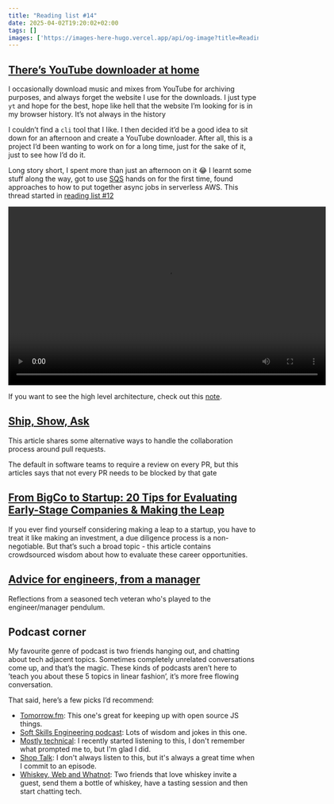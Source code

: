 ```yaml
---
title: "Reading list #14"
date: 2025-04-02T19:20:02+02:00
tags: []
images: ['https://images-here-hugo.vercel.app/api/og-image?title=Reading+list+%2314']
---
```


## [There’s YouTube downloader at home](/ytdl)
I occasionally download music and mixes from YouTube for archiving purposes, and always forget the website I use for the downloads. I just type `yt` and hope for the best, hope like hell that the website I’m looking for is in my browser history. It’s not always in the history 

I couldn’t find a `cli` tool that I like. I then decided it’d be a good idea to sit down for an afternoon and create a YouTube downloader. After all, this is a project I’d been wanting to work on for a long time, just for the sake of it, just to see how I’d do it.

Long story short, I spent more than just an afternoon on it 😂 I learnt some stuff along the way, got to use [SQS](https://docs.aws.amazon.com/AWSSimpleQueueService/latest/SQSDeveloperGuide/welcome.html) hands on for the first time, found approaches to how to put together async jobs in serverless AWS. This thread started in [reading list #12](/read/12)

<video width="640" height="360" controls playsinline preload>
  <source src="https://d20tmfka7s58bt.cloudfront.net/yt-dl-proxy-for-research.mp4" type="video/mp4">
  Your browser does not support the video tag.
</video>

If you want to see the high level architecture, check out this [note](/ytdl).


## [Ship, Show, Ask](https://martinfowler.com/articles/ship-show-ask.html)
This article shares some alternative ways to handle the collaboration process around pull requests.

The default in software teams to require a review on every PR, but this articles says that not every PR needs to be blocked by that gate

## [From BigCo to Startup: 20 Tips for Evaluating Early-Stage Companies & Making the Leap](https://review.firstround.com/from-bigco-to-startup-20-tips-for-evaluating-early-stage-companies-and-making-the-leap)
If you ever find yourself considering making a leap to a startup, you have to treat it like making an investment, a due diligence process is a non-negotiable. But that’s such a broad topic - this article contains crowdsourced wisdom about how to evaluate these career opportunities.

## [Advice for engineers, from a manager](https://marcorogers.com/blog/advice-for-engineers-from-a-manager)
Reflections from a seasoned tech veteran who's played to the engineer/manager pendulum.

## Podcast corner
My favourite genre of podcast is two friends hanging out, and chatting about tech adjacent topics. Sometimes completely unrelated conversations come up, and that’s the magic. These kinds of podcasts aren’t here to ’teach you about these 5 topics in linear fashion’, it’s more free flowing conversation.

That said, here’s a few picks I’d recommend:
- [Tomorrow.fm](https://tomorrow.fm/): This one's great for keeping up with open source JS things.
- [Soft Skills Engineering podcast](https://softskills.audio/): Lots of wisdom and jokes in this one.
- [Mostly technical](https://mostlytechnical.com/): I recently started listening to this, I don't remember what prompted me to, but I'm glad I did.
- [Shop Talk](https://shoptalkshow.com/): I don't always listen to this, but it's always a great time when I commit to an episode.
- [Whiskey, Web and Whatnot](https://whiskey.fm/): Two friends that love whiskey invite a guest, send them a bottle of whiskey, have a tasting session and then start chatting tech.